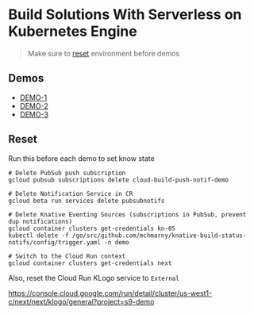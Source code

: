 # Build Solutions With Serverless on Kubernetes Engine

> Make sure to [reset](#Reset) environment before demos

## Demos

* [DEMO-1](DEMO-1.md)
* [DEMO-2](DEMO-2.md)
* [DEMO-3](DEMO-3.md)

## Reset

Run this before each demo to set know state

```shell
# Delete PubSub push subscription
gcloud pubsub subscriptions delete cloud-build-push-notif-demo

# Delete Notification Service in CR
gcloud beta run services delete pubsubnotifs

# Delete Knative Eventing Sources (subscriptions in PubSub, prevent dup notifications)
gcloud container clusters get-credentials kn-05
kubectl delete -f /go/src/github.com/mchmarny/knative-build-status-notifs/config/trigger.yaml -n demo

# Switch to the Cloud Run context
gcloud container clusters get-credentials next
```

Also, reset the Cloud Run KLogo service to `External`

https://console.cloud.google.com/run/detail/cluster/us-west1-c/next/next/klogo/general?project=s9-demo

